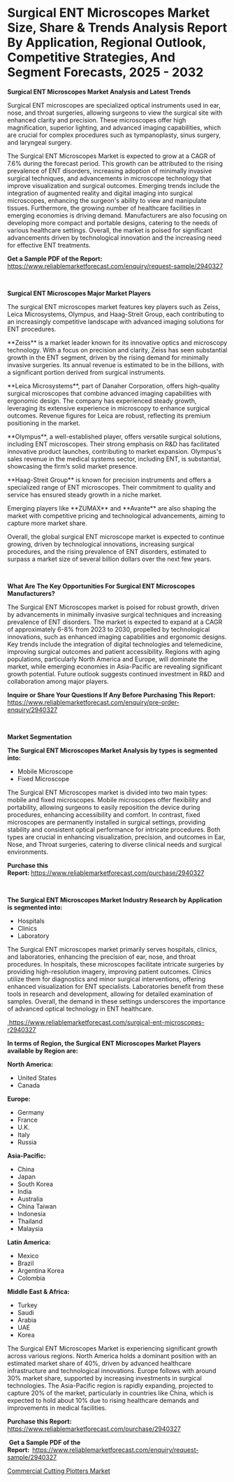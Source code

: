 <p><h1>Surgical ENT Microscopes Market Size, Share & Trends Analysis Report By Application, Regional Outlook, Competitive Strategies, And Segment Forecasts, 2025 - 2032</h1></p><p><strong>Surgical ENT Microscopes Market Analysis and Latest Trends</strong></p>
<p><p>Surgical ENT microscopes are specialized optical instruments used in ear, nose, and throat surgeries, allowing surgeons to view the surgical site with enhanced clarity and precision. These microscopes offer high magnification, superior lighting, and advanced imaging capabilities, which are crucial for complex procedures such as tympanoplasty, sinus surgery, and laryngeal surgery.</p><p>The Surgical ENT Microscopes Market is expected to grow at a CAGR of 7.6% during the forecast period. This growth can be attributed to the rising prevalence of ENT disorders, increasing adoption of minimally invasive surgical techniques, and advancements in microscope technology that improve visualization and surgical outcomes. Emerging trends include the integration of augmented reality and digital imaging into surgical microscopes, enhancing the surgeon's ability to view and manipulate tissues. Furthermore, the growing number of healthcare facilities in emerging economies is driving demand. Manufacturers are also focusing on developing more compact and portable designs, catering to the needs of various healthcare settings. Overall, the market is poised for significant advancements driven by technological innovation and the increasing need for effective ENT treatments.</p></p>
<p><strong>Get a Sample PDF of the Report:&nbsp;</strong> <a href="https://www.reliablemarketforecast.com/enquiry/request-sample/2940327?utm_campaign=3491&utm_medium=2&utm_source=Github&utm_content=ia&utm_term=15032025&utm_id=surgical-ent-microscopes">https://www.reliablemarketforecast.com/enquiry/request-sample/2940327</a></p>
<p>&nbsp;</p>
<p><strong>Surgical ENT Microscopes Major Market Players</strong></p>
<p><p>The surgical ENT microscopes market features key players such as Zeiss, Leica Microsystems, Olympus, and Haag-Streit Group, each contributing to an increasingly competitive landscape with advanced imaging solutions for ENT procedures.</p><p>**Zeiss** is a market leader known for its innovative optics and microscopy technology. With a focus on precision and clarity, Zeiss has seen substantial growth in the ENT segment, driven by the rising demand for minimally invasive surgeries. Its annual revenue is estimated to be in the billions, with a significant portion derived from surgical instruments.</p><p>**Leica Microsystems**, part of Danaher Corporation, offers high-quality surgical microscopes that combine advanced imaging capabilities with ergonomic design. The company has experienced steady growth, leveraging its extensive experience in microscopy to enhance surgical outcomes. Revenue figures for Leica are robust, reflecting its premium positioning in the market.</p><p>**Olympus**, a well-established player, offers versatile surgical solutions, including ENT microscopes. Their strong emphasis on R&D has facilitated innovative product launches, contributing to market expansion. Olympus's sales revenue in the medical systems sector, including ENT, is substantial, showcasing the firm’s solid market presence.</p><p>**Haag-Streit Group** is known for precision instruments and offers a specialized range of ENT microscopes. Their commitment to quality and service has ensured steady growth in a niche market. </p><p>Emerging players like **ZUMAX** and **Avante** are also shaping the market with competitive pricing and technological advancements, aiming to capture more market share. </p><p>Overall, the global surgical ENT microscope market is expected to continue growing, driven by technological innovations, increasing surgical procedures, and the rising prevalence of ENT disorders, estimated to surpass a market size of several billion dollars over the next few years.</p></p>
<p>&nbsp;</p>
<p><strong>What Are The Key Opportunities For Surgical ENT Microscopes Manufacturers?</strong></p>
<p><p>The Surgical ENT Microscopes market is poised for robust growth, driven by advancements in minimally invasive surgical techniques and increasing prevalence of ENT disorders. The market is expected to expand at a CAGR of approximately 6-8% from 2023 to 2030, propelled by technological innovations, such as enhanced imaging capabilities and ergonomic designs. Key trends include the integration of digital technologies and telemedicine, improving surgical outcomes and patient accessibility. Regions with aging populations, particularly North America and Europe, will dominate the market, while emerging economies in Asia-Pacific are revealing significant growth potential. Future outlook suggests continued investment in R&D and collaboration among major players.</p></p>
<p><strong>Inquire or Share Your Questions If Any Before Purchasing This Report:</strong> <a href="https://www.reliablemarketforecast.com/enquiry/pre-order-enquiry/2940327?utm_campaign=3491&utm_medium=2&utm_source=Github&utm_content=ia&utm_term=15032025&utm_id=surgical-ent-microscopes">https://www.reliablemarketforecast.com/enquiry/pre-order-enquiry/2940327</a></p>
<p>&nbsp;</p>
<p><strong>Market Segmentation</strong></p>
<p><strong>The Surgical ENT Microscopes Market Analysis by types is segmented into:</strong></p>
<p><ul><li>Mobile Microscope</li><li>Fixed Microscope</li></ul></p>
<p><p>The Surgical ENT Microscopes market is divided into two main types: mobile and fixed microscopes. Mobile microscopes offer flexibility and portability, allowing surgeons to easily reposition the device during procedures, enhancing accessibility and comfort. In contrast, fixed microscopes are permanently installed in surgical settings, providing stability and consistent optical performance for intricate procedures. Both types are crucial in enhancing visualization, precision, and outcomes in Ear, Nose, and Throat surgeries, catering to diverse clinical needs and surgical environments.</p></p>
<p><strong>Purchase this Report:&nbsp;</strong><a href="https://www.reliablemarketforecast.com/purchase/2940327?utm_campaign=3491&utm_medium=2&utm_source=Github&utm_content=ia&utm_term=15032025&utm_id=surgical-ent-microscopes">https://www.reliablemarketforecast.com/purchase/2940327</a></p>
<p>&nbsp;</p>
<p><strong>The Surgical ENT Microscopes Market Industry Research by Application is segmented into:</strong></p>
<p><ul><li>Hospitals</li><li>Clinics</li><li>Laboratory</li></ul></p>
<p><p>The Surgical ENT microscopes market primarily serves hospitals, clinics, and laboratories, enhancing the precision of ear, nose, and throat procedures. In hospitals, these microscopes facilitate intricate surgeries by providing high-resolution imagery, improving patient outcomes. Clinics utilize them for diagnostics and minor surgical interventions, offering enhanced visualization for ENT specialists. Laboratories benefit from these tools in research and development, allowing for detailed examination of samples. Overall, the demand in these settings underscores the importance of advanced optical technology in ENT healthcare.</p></p>
<p><a href="https://www.reliablemarketforecast.com/surgical-ent-microscopes-r2940327?utm_campaign=3491&utm_medium=2&utm_source=Github&utm_content=ia&utm_term=15032025&utm_id=surgical-ent-microscopes">&nbsp;https://www.reliablemarketforecast.com/surgical-ent-microscopes-r2940327</a></p>
<p><strong>In terms of Region, the Surgical ENT Microscopes Market Players available by Region are:</strong></p>
<p>
    <p> <strong> North America: </strong>
        <ul>
            <li>United States</li>
            <li>Canada</li>
        </ul>
        </p> 
    <p> <strong> Europe: </strong>
        <ul>
            <li>Germany</li>
            <li>France</li>
            <li>U.K.</li>
            <li>Italy</li>
            <li>Russia</li>
        </ul>
        </p> 
    <p> <strong> Asia-Pacific: </strong>
        <ul>
            <li>China</li>
            <li>Japan</li>
            <li>South Korea</li>
            <li>India</li>
            <li>Australia</li>
            <li>China Taiwan</li>
            <li>Indonesia</li>
            <li>Thailand</li>
            <li>Malaysia</li>
        </ul>
        </p> 
    <p> <strong> Latin America: </strong>
        <ul>
            <li>Mexico</li>
            <li>Brazil</li>
            <li>Argentina Korea</li>
            <li>Colombia</li>
        </ul>
        </p> 
    <p> <strong> Middle East & Africa: </strong>
        <ul>
            <li>Turkey</li>
            <li>Saudi</li>
            <li>Arabia</li>
            <li>UAE</li>
            <li>Korea</li>
        </ul>
    </p>
    </p>
<p><p>The Surgical ENT Microscopes Market is experiencing significant growth across various regions. North America holds a dominant position with an estimated market share of 40%, driven by advanced healthcare infrastructure and technological innovations. Europe follows with around 30% market share, supported by increasing investments in surgical technologies. The Asia-Pacific region is rapidly expanding, projected to capture 20% of the market, particularly in countries like China, which is expected to hold about 10% due to rising healthcare demands and improvements in medical facilities.</p></p>
<p><strong>Purchase this Report: </strong><a href="https://www.reliablemarketforecast.com/purchase/2940327?utm_campaign=3491&utm_medium=2&utm_source=Github&utm_content=ia&utm_term=15032025&utm_id=surgical-ent-microscopes">https://www.reliablemarketforecast.com/purchase/2940327</a></p>
<p>&nbsp;<strong>Get a Sample PDF of the Report:&nbsp;&nbsp;</strong><a href="https://www.reliablemarketforecast.com/enquiry/request-sample/2940327?utm_campaign=3491&utm_medium=2&utm_source=Github&utm_content=ia&utm_term=15032025&utm_id=surgical-ent-microscopes">https://www.reliablemarketforecast.com/enquiry/request-sample/2940327</a></p>
<p><strong></strong></p>
<p><p><a href="https://github.com/maseykokosq1/Market-Research-Report-List-1/blob/main/commercial-cutting-plotters-market.md?utm_campaign=3491&utm_medium=2&utm_source=Github&utm_content=ia&utm_term=15032025&utm_id=surgical-ent-microscopes">Commercial Cutting Plotters Market</a></p></p>